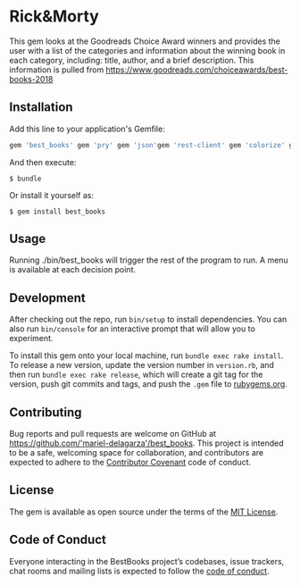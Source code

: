 # Rick&Morty

This gem looks at the Goodreads Choice Award winners and provides the user with a list of the categories and information about the winning book in each category, including: title, author, and a brief description. This information is pulled from https://www.goodreads.com/choiceawards/best-books-2018 

## Installation

Add this line to your application's Gemfile:

```ruby
gem 'best_books' gem 'pry' gem 'json'gem 'rest-client' gem 'colorize' gem'vine'

```

And then execute:

    $ bundle

Or install it yourself as:

    $ gem install best_books

## Usage

Running ./bin/best_books will trigger the rest of the program to run. A menu is available at each decision point.

## Development

After checking out the repo, run `bin/setup` to install dependencies. You can also run `bin/console` for an interactive prompt that will allow you to experiment.

To install this gem onto your local machine, run `bundle exec rake install`. To release a new version, update the version number in `version.rb`, and then run `bundle exec rake release`, which will create a git tag for the version, push git commits and tags, and push the `.gem` file to [rubygems.org](https://rubygems.org).

## Contributing

Bug reports and pull requests are welcome on GitHub at https://github.com/'mariel-delagarza'/best_books. This project is intended to be a safe, welcoming space for collaboration, and contributors are expected to adhere to the [Contributor Covenant](http://contributor-covenant.org) code of conduct.

## License

The gem is available as open source under the terms of the [MIT License](https://opensource.org/licenses/MIT).

## Code of Conduct

Everyone interacting in the BestBooks project’s codebases, issue trackers, chat rooms and mailing lists is expected to follow the [code of conduct](https://github.com/'mariel-delagarza'/best_books/blob/master/CODE_OF_CONDUCT.md).